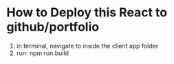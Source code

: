 # How to Deploy this React to github/portfolio

1. in terminal, navigate to inside the client app folder
2. run: npm run build